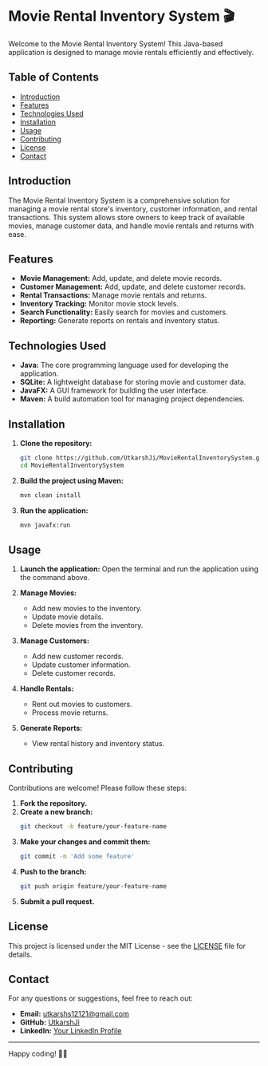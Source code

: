 # Movie Rental Inventory System 🎬

Welcome to the Movie Rental Inventory System! This Java-based application is designed to manage movie rentals efficiently and effectively.

## Table of Contents

- [Introduction](#introduction)
- [Features](#features)
- [Technologies Used](#technologies-used)
- [Installation](#installation)
- [Usage](#usage)
- [Contributing](#contributing)
- [License](#license)
- [Contact](#contact)

## Introduction

The Movie Rental Inventory System is a comprehensive solution for managing a movie rental store's inventory, customer information, and rental transactions. This system allows store owners to keep track of available movies, manage customer data, and handle movie rentals and returns with ease.

## Features

- **Movie Management:** Add, update, and delete movie records.
- **Customer Management:** Add, update, and delete customer records.
- **Rental Transactions:** Manage movie rentals and returns.
- **Inventory Tracking:** Monitor movie stock levels.
- **Search Functionality:** Easily search for movies and customers.
- **Reporting:** Generate reports on rentals and inventory status.

## Technologies Used

- **Java:** The core programming language used for developing the application.
- **SQLite:** A lightweight database for storing movie and customer data.
- **JavaFX:** A GUI framework for building the user interface.
- **Maven:** A build automation tool for managing project dependencies.

## Installation

1. **Clone the repository:**
    ```bash
    git clone https://github.com/UtkarshJi/MovieRentalInventorySystem.git
    cd MovieRentalInventorySystem
    ```

2. **Build the project using Maven:**
    ```bash
    mvn clean install
    ```

3. **Run the application:**
    ```bash
    mvn javafx:run
    ```

## Usage

1. **Launch the application:**
   Open the terminal and run the application using the command above.

2. **Manage Movies:**
   - Add new movies to the inventory.
   - Update movie details.
   - Delete movies from the inventory.

3. **Manage Customers:**
   - Add new customer records.
   - Update customer information.
   - Delete customer records.

4. **Handle Rentals:**
   - Rent out movies to customers.
   - Process movie returns.

5. **Generate Reports:**
   - View rental history and inventory status.

## Contributing

Contributions are welcome! Please follow these steps:

1. **Fork the repository.**
2. **Create a new branch:**
    ```bash
    git checkout -b feature/your-feature-name
    ```
3. **Make your changes and commit them:**
    ```bash
    git commit -m 'Add some feature'
    ```
4. **Push to the branch:**
    ```bash
    git push origin feature/your-feature-name
    ```
5. **Submit a pull request.**

## License

This project is licensed under the MIT License - see the [LICENSE](LICENSE) file for details.

## Contact

For any questions or suggestions, feel free to reach out:

- **Email:** utkarshs12121@gmail.com
- **GitHub:** [UtkarshJi](https://github.com/YourUsername)
- **LinkedIn:** [Your LinkedIn Profile](https://www.linkedin.com/in/YourLinkedInProfile)

---

Happy coding! 🎥✨
